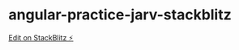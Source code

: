 # angular-practice-jarv-stackblitz

[Edit on StackBlitz ⚡️](https://stackblitz.com/edit/angular-practice-jarv-stackblitz)